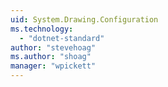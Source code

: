 ```yaml
---
uid: System.Drawing.Configuration
ms.technology: 
  - "dotnet-standard"
author: "stevehoag"
ms.author: "shoag"
manager: "wpickett"
---
```

